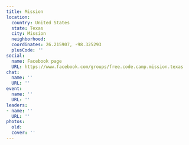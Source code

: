 ```yaml
---
title: Mission
location:
  country: United States
  state: Texas
  city: Mission
  neighborhood: 
  coordinates: 26.215907, -98.325293
  plusCode: ''
social:
  name: Facebook page
  URL: https://www.facebook.com/groups/free.code.camp.mission.texas
chat:
  name: ''
  URL: ''
event:
  name: ''
  URL: ''
leaders:
- name: ''
  URL: ''
photos:
  old: 
  cover: ''
---
```

